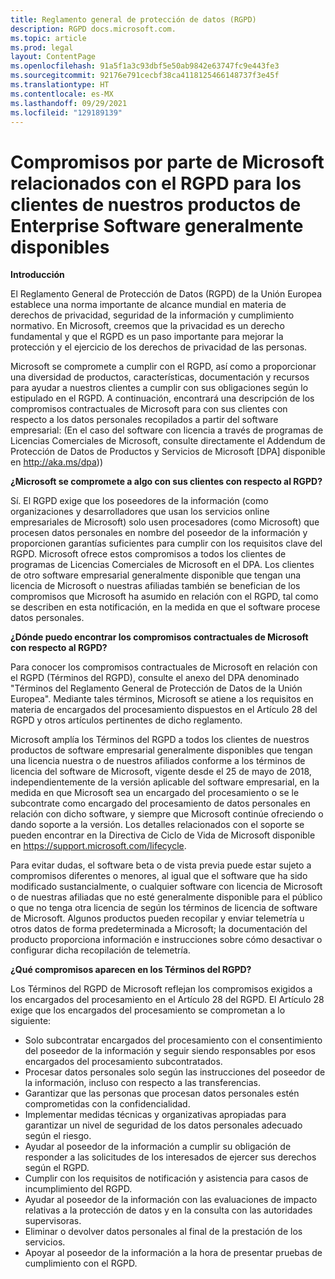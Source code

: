 ```yaml
---
title: Reglamento general de protección de datos (RGPD)
description: RGPD docs.microsoft.com.
ms.topic: article
ms.prod: legal
layout: ContentPage
ms.openlocfilehash: 91a5f1a3c93dbf5e50ab9842e63747fc9e443fe3
ms.sourcegitcommit: 92176e791cecbf38ca4118125466148737f3e45f
ms.translationtype: HT
ms.contentlocale: es-MX
ms.lasthandoff: 09/29/2021
ms.locfileid: "129189139"
---
```

# <a name="microsofts-gdpr-commitments-to-customers-of-our-generally-available-enterprise-software-products"></a>Compromisos por parte de Microsoft relacionados con el RGPD para los clientes de nuestros productos de Enterprise Software generalmente disponibles

**Introducción**

El Reglamento General de Protección de Datos (RGPD) de la Unión Europea establece una norma importante de alcance mundial en materia de derechos de privacidad, seguridad de la información y cumplimiento normativo. En Microsoft, creemos que la privacidad es un derecho fundamental y que el RGPD es un paso importante para mejorar la protección y el ejercicio de los derechos de privacidad de las personas.     

Microsoft se compromete a cumplir con el RGPD, así como a proporcionar una diversidad de productos, características, documentación y recursos para ayudar a nuestros clientes a cumplir con sus obligaciones según lo estipulado en el RGPD. A continuación, encontrará una descripción de los compromisos contractuales de Microsoft para con sus clientes con respecto a los datos personales recopilados a partir del software empresarial: (En el caso del software con licencia a través de programas de Licencias Comerciales de Microsoft, consulte directamente el Addendum de Protección de Datos de Productos y Servicios de Microsoft [DPA] disponible en http://aka.ms/dpa))

**¿Microsoft se compromete a algo con sus clientes con respecto al RGPD?**

Sí. El RGPD exige que los poseedores de la información (como organizaciones y desarrolladores que usan los servicios online empresariales de Microsoft) solo usen procesadores (como Microsoft) que procesen datos personales en nombre del poseedor de la información y proporcionen garantías suficientes para cumplir con los requisitos clave del RGPD. Microsoft ofrece estos compromisos a todos los clientes de programas de Licencias Comerciales de Microsoft en el DPA. Los clientes de otro software empresarial generalmente disponible que tengan una licencia de Microsoft o nuestras afiliadas también se benefician de los compromisos que Microsoft ha asumido en relación con el RGPD, tal como se describen en esta notificación, en la medida en que el software procese datos personales.

**¿Dónde puedo encontrar los compromisos contractuales de Microsoft con respecto al RGPD?**

Para conocer los compromisos contractuales de Microsoft en relación con el RGPD (Términos del RGPD), consulte el anexo del DPA denominado "Términos del Reglamento General de Protección de Datos de la Unión Europea". Mediante tales términos, Microsoft se atiene a los requisitos en materia de encargados del procesamiento dispuestos en el Artículo 28 del RGPD y otros artículos pertinentes de dicho reglamento. 

Microsoft amplía los Términos del RGPD a todos los clientes de nuestros productos de software empresarial generalmente disponibles que tengan una licencia nuestra o de nuestros afiliados conforme a los términos de licencia del software de Microsoft, vigente desde el 25 de mayo de 2018, independientemente de la versión aplicable del software empresarial, en la medida en que Microsoft sea un encargado del procesamiento o se le subcontrate como encargado del procesamiento de datos personales en relación con dicho software, y siempre que Microsoft continúe ofreciendo o dando soporte a la versión. Los detalles relacionados con el soporte se pueden encontrar en la Directiva de Ciclo de Vida de Microsoft disponible en https://support.microsoft.com/lifecycle.

Para evitar dudas, el software beta o de vista previa puede estar sujeto a compromisos diferentes o menores, al igual que el software que ha sido modificado sustancialmente, o cualquier software con licencia de Microsoft o de nuestras afiliadas que no esté generalmente disponible para el público o que no tenga otra licencia de según los términos de licencia de software de Microsoft. Algunos productos pueden recopilar y enviar telemetría u otros datos de forma predeterminada a Microsoft; la documentación del producto proporciona información e instrucciones sobre cómo desactivar o configurar dicha recopilación de telemetría.

**¿Qué compromisos aparecen en los Términos del RGPD?**

Los Términos del RGPD de Microsoft reflejan los compromisos exigidos a los encargados del procesamiento en el Artículo 28 del RGPD.  El Artículo 28 exige que los encargados del procesamiento se comprometan a lo siguiente:

-   Solo subcontratar encargados del procesamiento con el consentimiento del poseedor de la información y seguir siendo responsables por esos encargados del procesamiento subcontratados.
-   Procesar datos personales solo según las instrucciones del poseedor de la información, incluso con respecto a las transferencias.
-   Garantizar que las personas que procesan datos personales estén comprometidas con la confidencialidad.
-   Implementar medidas técnicas y organizativas apropiadas para garantizar un nivel de seguridad de los datos personales adecuado según el riesgo.
-   Ayudar al poseedor de la información a cumplir su obligación de responder a las solicitudes de los interesados de ejercer sus derechos según el RGPD.
-   Cumplir con los requisitos de notificación y asistencia para casos de incumplimiento del RGPD.
-   Ayudar al poseedor de la información con las evaluaciones de impacto relativas a la protección de datos y en la consulta con las autoridades supervisoras. 
-   Eliminar o devolver datos personales al final de la prestación de los servicios.
-   Apoyar al poseedor de la información a la hora de presentar pruebas de cumplimiento con el RGPD.
